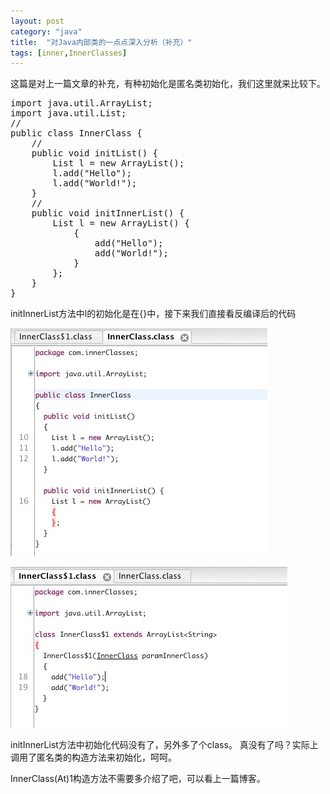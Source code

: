 ```yaml
---
layout: post
category: "java"
title:  "对Java内部类的一点点深入分析（补充）"
tags: [inner,InnerClasses]
---
```


这篇是对上一篇文章的补充，有种初始化是匿名类初始化，我们这里就来比较下。

<pre class="prettyPrint">
import java.util.ArrayList;
import java.util.List;
//
public class InnerClass {
	//
	public void initList() {
		List<String> l = new ArrayList<String>();
		l.add("Hello");
		l.add("World!");
	}
	//
	public void initInnerList() {
		List<String> l = new ArrayList<String>() {
			{
				add("Hello");
				add("World!");
			}
		};
	}
}
</pre>

initInnerList方法中l的初始化是在{}中，接下来我们直接看反编译后的代码

![hello](/img/inner-list.png)

![hello](/img/inner-list-2.png)

initInnerList方法中初始化代码没有了，另外多了个class。
真没有了吗？实际上调用了匿名类的构造方法来初始化，呵呵。

InnerClass(At)1构造方法不需要多介绍了吧，可以看上一篇博客。

